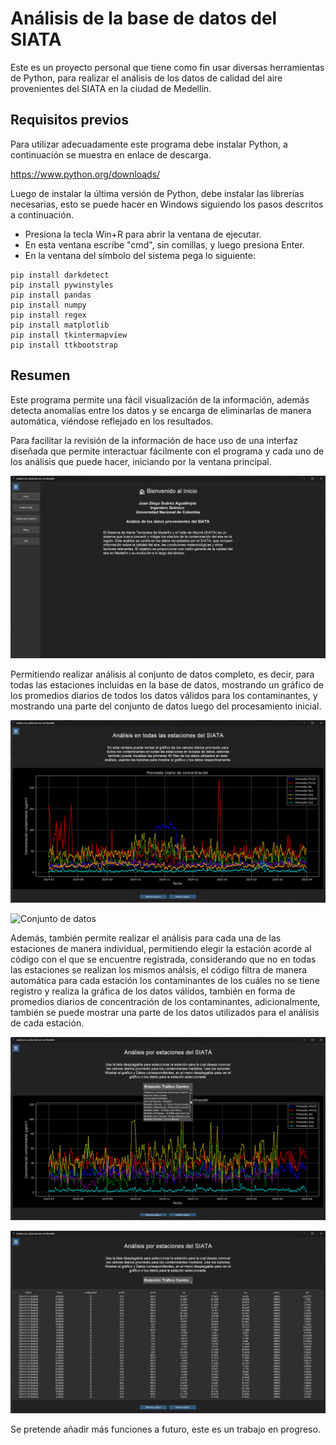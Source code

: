 # Análisis de la base de datos del SIATA

Este es un proyecto personal que tiene como fin usar diversas herramientas de Python, para realizar el análisis de los datos de calidad del aire provenientes del SIATA en la ciudad de Medellín.

## Requisitos previos

Para utilizar adecuadamente este programa debe instalar Python, a continuación se muestra en enlace de descarga.

https://www.python.org/downloads/

Luego de instalar la última versión de Python, debe instalar las librerías necesarias, esto se puede hacer en Windows siguiendo los pasos descritos a continuación.

- Presiona la tecla Win+R para abrir la ventana de ejecutar.
- En esta ventana escribe "cmd", sin comillas, y luego presiona Enter.
- En la ventana del símbolo del sistema pega lo siguiente:

```
pip install darkdetect
pip install pywinstyles
pip install pandas
pip install numpy
pip install regex
pip install matplotlib
pip install tkintermapview
pip install ttkbootstrap
```
## Resumen

Este programa permite una fácil visualización de la información, además detecta anomalías entre los datos y se encarga de eliminarlas de manera automática, viéndose reflejado en los resultados.

Para facilitar la revisión de la información de hace uso de una interfaz diseñada que permite interactuar fácilmente con el programa y cada uno de los análisis que puede hacer, iniciando por la ventana principal.

![Ventana Principal](https://github.com/Patatas1000/Analisis-Siata/blob/main/aire/proyecto/Images/main.png)

Permitiendo realizar análisis al conjunto de datos completo, es decir, para todas las estaciones incluídas en la base de datos, mostrando un gráfico de los promedios diarios de todos los datos válidos para los contaminantes, y mostrando una parte del conjunto de datos luego del procesamiento inicial.

![Gráfico del conjunto de datos completo](https://github.com/Patatas1000/Analisis-Siata/blob/main/aire/proyecto/Images/pa_todo_graph.png)

![Conjunto de datos](https://github.com/Patatas1000/Analisis-Siata/blob/Patatas1000-patch-1/main/aire/proyecto/Images/pa_todo_data.png)

Además, también permite realizar el análisis para cada una de las estaciones de manera individual, permitiendo elegir la estación acorde al código con el que se encuentre registrada, considerando que no en todas las estaciones se realizan los mismos análsis, el código filtra de manera automática para cada estación los contaminantes de los cuáles no se tiene registro y realiza la gráfica de los datos válidos, también en forma de promedios diarios de concentración de los contaminantes, adicionalmente, también se puede mostrar una parte de los datos utilizados para el análisis de cada estación.

![Gráfico realizado para una estación particular del SIATA](https://github.com/Patatas1000/Analisis-Siata/blob/main/aire/proyecto/Images/por_est_graph.png)

![Conjunto de datos para una estación particular del SIATA](https://github.com/Patatas1000/Analisis-Siata/blob/main/aire/proyecto/Images/por_est_data.png)



Se pretende añadir más funciones a futuro, este es un trabajo en progreso.

